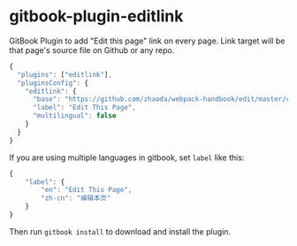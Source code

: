 # gitbook-plugin-editlink

GitBook Plugin to add "Edit this page" link on every page. Link target will be that page's source file on Github or any repo.

```js
{
  "plugins": ["editlink"],
  "pluginsConfig": {
    "editlink": {
      "base": "https://github.com/zhaoda/webpack-handbook/edit/master/content",
      "label": "Edit This Page",
      "multilingual": false
    }
  }
}

```

If you are using multiple languages in gitbook, set `label` like this:

```js
{
    "label": {
        "en": "Edit This Page",
        "zh-cn": "编辑本页"
    }
}
```

Then run `gitbook install` to download and install the plugin.

